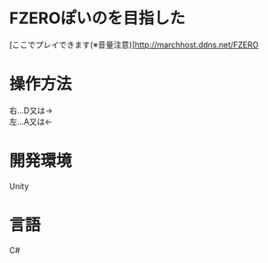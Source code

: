 # FZEROぽいのを目指した
[ここでプレイできます(※音量注意)]http://marchhost.ddns.net/FZERO
# 操作方法
右...D又は→  
左...A又は←
# 開発環境
Unity
# 言語
C#
